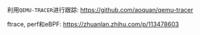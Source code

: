 利用`QEMU-TRACER`进行跟踪: https://github.com/aoquan/qemu-tracer

ftrace, perf和eBPF: https://zhuanlan.zhihu.com/p/113478603